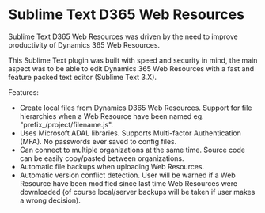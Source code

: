 # Sublime Text D365 Web Resources

Sublime Text D365 Web Resources was driven by the need to improve productivity of Dynamics 365 Web Resources.

This Sublime Text plugin was built with speed and security in mind, the main aspect was to be able to edit Dynamics 365 Web Resources with a fast and feature packed text editor (Sublime Text 3.X).

Features:
  * Create local files from Dynamics D365 Web Resources. Support for file hierarchies when a Web Resource have been named eg. "prefix_/project/filename.js".
  * Uses Microsoft ADAL libraries. Supports Multi-factor Authentication (MFA). No passwords ever saved to config files.
  * Can connect to multiple organizations at the same time. Source code can be easily copy/pasted between organizations.
  * Automatic file backups when uploading Web Resources.
  * Automatic version conflict detection. User will be warned if a Web Resource have been modified since last time Web Resources were downloaded (of course local/server backups will be taken if user makes a wrong decision).

